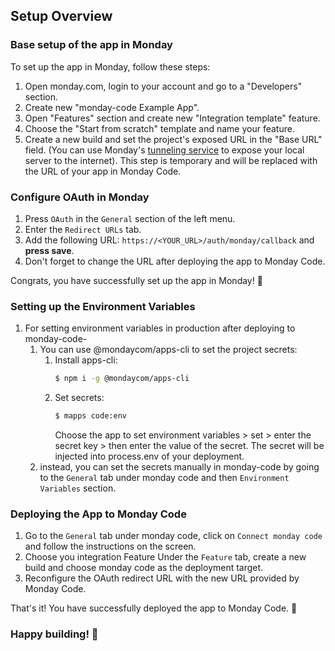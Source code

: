 ## Setup Overview

### Base setup of the app in Monday

To set up the app in Monday, follow these steps:

1. Open monday.com, login to your account and go to a "Developers" section.
2. Create new "monday-code Example App".
3. Open "Features" section and create new "Integration template" feature.
4. Choose the "Start from scratch" template and name your feature.
5. Create a new build and set the project's exposed URL in the "Base URL" field. (You can use
   Monday's [tunneling service](https://developer.monday.com/apps/docs/command-line-interface-cli#mapps-tunnelcreate) to
   expose your local server to the internet). This step is temporary and will be replaced with the URL of your app in
   Monday Code.

### Configure OAuth in Monday

1. Press `OAuth` in the `General` section of the left menu.
2. Enter the `Redirect URLs` tab.
3. Add the following URL: `https://<YOUR_URL>/auth/monday/callback` and **press save**.
4. Don't forget to change the URL after deploying the app to Monday Code.

Congrats, you have successfully set up the app in Monday! 🎉

### Setting up the Environment Variables

1. For setting environment variables in production after deploying to monday-code-
    1. You can use @mondaycom/apps-cli to set the project secrets:
        1. Install apps-cli:
           ```bash
           $ npm i -g @mondaycom/apps-cli
           ```
        2. Set secrets:
           ```bash
           $ mapps code:env
           ```
           Choose the app to set environment variables > set > enter the secret key > then enter the value of the
           secret. The secret will be injected into process.env of your deployment.
    2. instead, you can set the secrets manually in monday-code by going to the `General` tab under monday code and
       then `Environment Variables` section.

### Deploying the App to Monday Code

1. Go to the `General` tab under monday code, click on `Connect monday code` and follow the instructions on the screen.
2. Choose you integration Feature Under the `Feature` tab, create a new build and choose monday code as the deployment
   target.
3. Reconfigure the OAuth redirect URL with the new URL provided by Monday Code.

That's it! You have successfully deployed the app to Monday Code. 🚀

### Happy building! 🎉